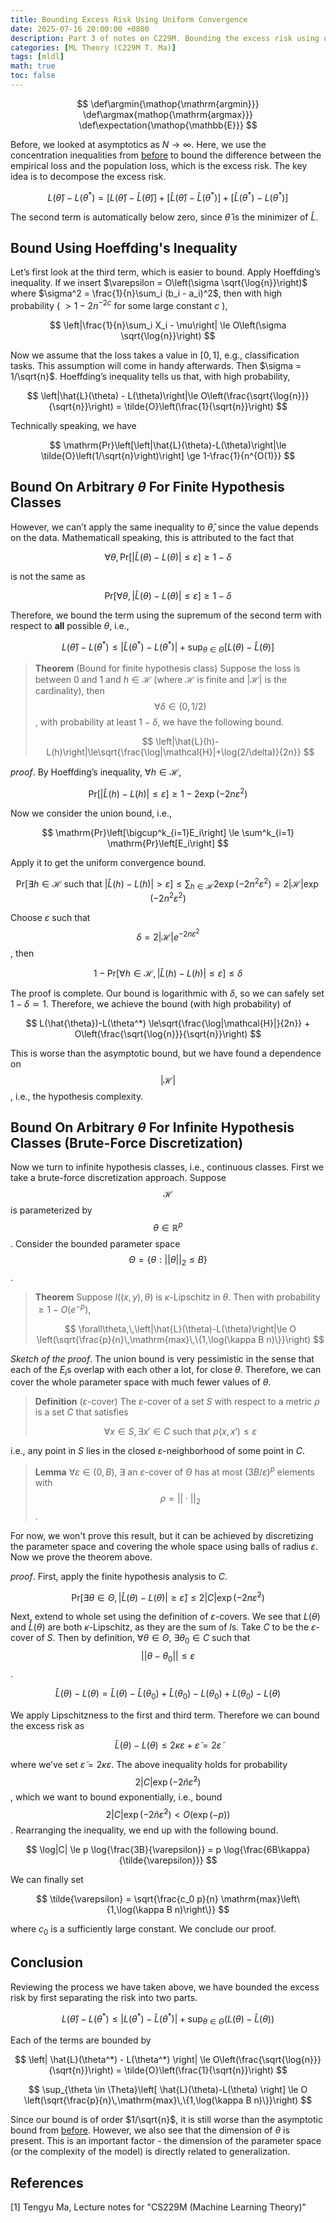 ```yaml
---
title: Bounding Excess Risk Using Uniform Convergence
date: 2025-07-16 20:00:00 +0800
description: Part 3 of notes on C229M. Bounding the excess risk using uniform convergence techniques
categories: [ML Theory (C229M T. Ma)]
tags: [mldl]
math: true
toc: false
---
```


$$
    \def\argmin{\mathop{\mathrm{argmin}}}
    \def\argmax{mathop{\mathrm{argmax}}}
    \def\expectation{\mathop{\mathbb{E}}}
$$

Before, we looked at asymptotics as $N \to \infty$. Here, we use the concentration inequalities from [before](https://cogniti0n.github.io/posts/conceneq/) to bound the difference between the empirical loss and the population loss, which is the excess risk. The key idea is to decompose the excess risk.

$$
L(\hat{\theta})-L(\theta^* ) = \left[ L(\hat{\theta})-\hat{L}(\hat{\theta}) \right] + \left[ \hat{L}(\hat{\theta}) - \hat{L}(\theta^* ) \right] + \left[ \hat{L}(\theta^* ) - L(\theta^* ) \right]
$$

The second term is automatically below zero, since $\hat{\theta}$ is the minimizer of $\hat{L}$.

## Bound Using Hoeffding's Inequality

Let’s first look at the third term, which is easier to bound. Apply Hoeffding’s inequality. If we insert $\varepsilon = O\left(\sigma \sqrt{\log{n}}\right)$ where $\sigma^2 = \frac{1}{n}\sum_i (b_i - a_i)^2$, then with high probability ( $>1-2n^{-2c}$ for some large constant $c$ ),

$$
\left|\frac{1}{n}\sum_i X_i - \mu\right| \le O\left(\sigma \sqrt{\log{n}}\right)
$$

Now we assume that the loss takes a value in $[0,1]$, e.g., classification tasks. This assumption will come in handy afterwards. Then  $\sigma = 1/\sqrt{n}$. Hoeffding’s inequality tells us that, with high probability,

$$
\left|\hat{L}(\theta) - L(\theta)\right|\le O\left(\frac{\sqrt{\log{n}}}{\sqrt{n}}\right) = \tilde{O}\left(\frac{1}{\sqrt{n}}\right)
$$

Technically speaking, we have

$$
\mathrm{Pr}\left[\left|\hat{L}(\theta)-L(\theta)\right|\le \tilde{O}\left(1/\sqrt{n}\right)\right] \ge 1-\frac{1}{n^{O(1)}}
$$

## Bound On Arbitrary $\theta$ For Finite Hypothesis Classes

However, we can’t apply the same inequality to $\hat{\theta}$, since the value depends on the data. Mathematicall speaking, this is attributed to the fact that

$$
\forall \theta,\,\mathrm{Pr}\left[\left|\hat{L}(\theta)-L(\theta)\right|\le\varepsilon\right]\ge1-\delta
$$

is not the same as

$$
\mathrm{Pr}\left[\forall \theta,\,\left|\hat{L}(\theta)-L(\theta)\right|\le\varepsilon\right]\ge1-\delta
$$

Therefore, we bound the term using the supremum of the second term with respect to **all** possible $\theta$, i.e.,

$$
L(\hat{\theta})-L(\theta^*) \le \left|\hat{L}(\theta^*) - L(\theta^*)\right| + \sup_{\theta \in \Theta}\left[L(\theta)-\hat{L}(\theta)\right]
$$

>**Theorem** (Bound for finite hypothesis class) Suppose the loss is between 0 and 1 and $h \in \mathcal{H}$ (where $\mathcal{H}$ is finite and $|\mathcal{H}|$ is the cardinality), then 
>$$\forall \delta \in (0,1/2)$$, with probability at least $1-\delta$, we have the following bound.
>
>$$
\left|\hat{L}(h)-L(h)\right|\le\sqrt{\frac{\log|\mathcal{H}|+\log(2/\delta)}{2n}}
>$$

*proof*. By Hoeffding’s inequality, $\forall h \in \mathcal{H}$,

$$
\mathrm{Pr}\left[\left|\hat{L}(h)-L(h)\right|\le\varepsilon\right] \ge 1 - 2\exp(-2n\varepsilon^2)
$$

Now we consider the union bound, i.e.,

$$
\mathrm{Pr}\left[\bigcup^k_{i=1}E_i\right] \le \sum^k_{i=1} \mathrm{Pr}\left[E_i\right]
$$

Apply it to get the uniform convergence bound.

$$
\mathrm{Pr}\left[\exists h \in \mathcal{H} \text{ such that } \left|\hat{L}(h)-L(h)\right|>\varepsilon\right] \le \sum_{h \in \mathcal{H}} 2 \exp(-2n^2\varepsilon^2)=2|\mathcal{H}|\exp(-2n^2\varepsilon^2)
$$

Choose $\varepsilon$ such that 
$$\delta = 2|\mathcal{H}|e^{-2n\varepsilon^2}$$, then

$$
1-\mathrm{Pr}\left[\forall h \in \mathcal{H},\,\left|\hat{L}(h)-L(h)\right|\le\varepsilon\right] \le \delta
$$

The proof is complete. Our bound is logarithmic with $\delta$, so we can safely set $1-\delta \simeq 1$. Therefore, we achieve the bound (with high probability) of

$$
L(\hat{\theta})-L(\theta^*) \le\sqrt{\frac{\log|\mathcal{H}|}{2n}} + O\left(\frac{\sqrt{\log{n}}}{\sqrt{n}}\right)
$$

This is worse than the asymptotic bound, but we have found a dependence on 
$$|\mathcal{H}|$$, i.e., the hypothesis complexity. 

## Bound On Arbitrary $\theta$ For Infinite Hypothesis Classes (Brute-Force Discretization)

Now we turn to infinite hypothesis classes, i.e., continuous classes. First we take a brute-force discretization approach. Suppose $$\mathcal{H}$$
is parameterized by
$$\theta \in \mathbb{R}^p$$.
Consider the bounded parameter space 
$$\Theta = \{ \theta : ||\theta||_2 \le B\}$$.

>**Theorem** Suppose $l((x,y),\theta)$ is $\kappa$-Lipschitz in $\theta$. Then with probability $\ge 1 - O(e^{-p})$,
>
>$$
\forall\theta,\,\left|\hat{L}(\theta)-L(\theta)\right|\le O \left(\sqrt{\frac{p}{n}\,\mathrm{max}\,\{1,\log(\kappa B n)\}}\right)
>$$

_Sketch of the proof_.  The union bound is very pessimistic in the sense that each of the $E_i$s overlap with each other a lot, for close $\theta$. Therefore, we can cover the whole parameter space with much fewer values of $\theta$.

>**Definition** ($\varepsilon$-cover) The $\varepsilon$-cover of a set $S$ with respect to a metric $\rho$ is a set $C$ that satisfies
>
>$$
\forall x \in S, \,\exists x' \in C \text{ such that } \rho(x,x') \le \varepsilon
>$$

i.e., any point in $S$ lies in the closed $\varepsilon$-neighborhood of some point in $C$.

>**Lemma** $\forall \varepsilon \in (0,B)$, $\exists$ an $\varepsilon$-cover of $\Theta$ has at most $(3B/\varepsilon)^p$ elements with 
$$
\rho = ||\cdot||_2
$$.

For now, we won't prove this result, but it can be achieved by discretizing the parameter space and covering the whole space using balls of radius $\varepsilon$. Now we prove the theorem above.

_proof_. First, apply the finite hypothesis analysis to $C$.

$$
\mathrm{Pr}\left[\exists \theta \in \Theta, \, \left|\hat{L}(\theta)-L(\theta)\right|\ge \tilde{\varepsilon} \right] \le 2|C|\exp\left(-2n\tilde{\varepsilon}^2\right)
$$

Next, extend to whole set using the definition of $\varepsilon$-covers. We see that $L(\theta)$ and $\hat{L}(\theta)$ are both $\kappa$-Lipschitz, as they are the sum of $l$s. Take $C$ to be the $\varepsilon$-cover of $S$. Then by definition, $\forall \theta \in \Theta$, $\exists \theta_0 \in C$ such that 
$$
||\theta - \theta_0|| \le \varepsilon
$$.

$$
\hat{L}(\theta) - L(\theta) = \hat{L}(\theta) - \hat{L}(\theta_0) + \hat{L}(\theta_0) -L(\theta_0) + L(\theta_0) - L(\theta)
$$

We apply Lipschitzness to the first and third term. Therefore we can bound the excess risk as

$$
\hat{L}(\theta) - L(\theta) \le 2\kappa \varepsilon + \tilde{\varepsilon} = 2\tilde{\varepsilon}
$$

where we’ve set $\tilde{\varepsilon} = 2\kappa\varepsilon$. The above inequality holds for probability 
$$
2 |C| \exp(-2\tilde{n}\tilde{\varepsilon}^2)
$$
, which we want to bound exponentially, i.e., bound 
$$
2 |C| \exp(-2\tilde{n}\tilde{\varepsilon}^2)<O(\exp(-p))
$$
. Rearranging the inequality, we end up with the following bound.

$$
\log|C| \le p \log{\frac{3B}{\varepsilon}} = p \log{\frac{6B\kappa}{\tilde{\varepsilon}}}
$$

We can finally set

$$
\tilde{\varepsilon} = \sqrt{\frac{c_0 p}{n} \mathrm{max}\left\{1,\log(\kappa B n)\right\}}
$$

where $c_0$ is a sufficiently large constant. We conclude our proof.

## Conclusion

Reviewing the process we have taken above, we have bounded the excess risk by first separating the risk into two parts.

$$
L(\hat{\theta})-L(\theta^*) \le \left| L(\theta^*) - \hat{L}(\theta^*) \right| + \sup_{\theta \in \Theta}(L(\theta) - \hat{L}(\theta))
$$

Each of the terms are bounded by

$$
\left| \hat{L}(\theta^*) - L(\theta^*) \right| \le O\left(\frac{\sqrt{\log{n}}}{\sqrt{n}}\right) = \tilde{O}\left(\frac{1}{\sqrt{n}}\right)
$$

$$
\sup_{\theta \in \Theta}\left[ \hat{L}(\theta)-L(\theta) \right] \le O \left(\sqrt{\frac{p}{n}\,\mathrm{max}\,\{1,\log(\kappa B n)\}}\right)
$$

Since our bound is of order $1/\sqrt{n}$, it is still worse than the asymptotic bound from [before](https://cogniti0n.github.io/posts/sup_asymp/). However, we also see that the dimension of $\theta$ is present. This is an important factor - the dimension of the parameter space (or the complexity of the model) is directly related to generalization.

## References
[1] Tengyu Ma, Lecture notes for "CS229M (Machine Learning Theory)"